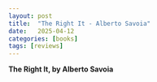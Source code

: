 ```yaml
---
layout: post
title:  "The Right It - Alberto Savoia"
date:   2025-04-12
categories: [books]
tags: [reviews]
---
```


**The Right It, by Alberto Savoia**